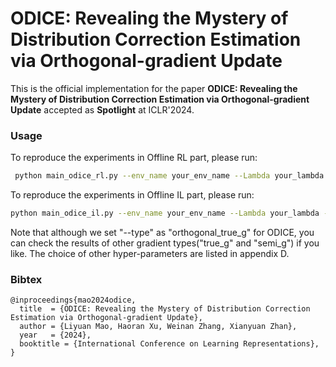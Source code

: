 # ODICE: Revealing the Mystery of Distribution Correction Estimation via Orthogonal-gradient Update

This is the official implementation for the paper **ODICE: Revealing the Mystery of Distribution Correction Estimation via Orthogonal-gradient Update** accepted as **Spotlight** at ICLR'2024.

### Usage
To reproduce the experiments in Offline RL part, please run:
``` Bash
 python main_odice_rl.py --env_name your_env_name --Lambda your_lambda --eta your_eta --type orthogonal_true_g
```

To reproduce the experiments in Offline IL part, please run:
``` Bash
python main_odice_il.py --env_name your_env_name --Lambda your_lambda --eta your_eta --type orthogonal_true_g
```

Note that although we set "--type" as "orthogonal_true_g" for ODICE, you can check the results of other gradient types("true_g" and "semi_g") if you like. The choice of other hyper-parameters are listed in appendix D.

### Bibtex
```
@inproceedings{mao2024odice,
  title  = {ODICE: Revealing the Mystery of Distribution Correction Estimation via Orthogonal-gradient Update},
  author = {Liyuan Mao, Haoran Xu, Weinan Zhang, Xianyuan Zhan},
  year   = {2024},
  booktitle = {International Conference on Learning Representations},
}
```
